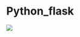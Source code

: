 # Python_flask
![](https://user-images.githubusercontent.com/46220562/97902221-ef51da80-1d45-11eb-9af4-32a4fda8d5d7.png)
